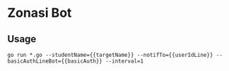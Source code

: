 # Zonasi Bot

## Usage
```
go run *.go --studentName={{targetName}} --notifTo={{userIdLine}} --basicAuthLineBot={{basicAuth}} --interval=1
```